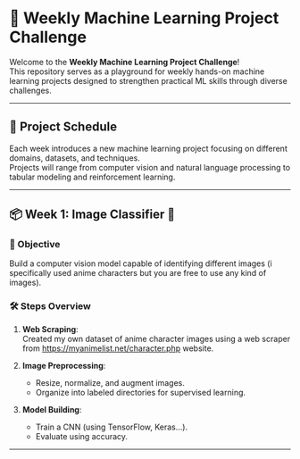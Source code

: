 # 🧠 Weekly Machine Learning Project Challenge

Welcome to the **Weekly Machine Learning Project Challenge**!  
This repository serves as a playground for weekly hands-on machine learning projects designed to strengthen practical ML skills through diverse challenges.

---

## 📅 Project Schedule

Each week introduces a new machine learning project focusing on different domains, datasets, and techniques.  
Projects will range from computer vision and natural language processing to tabular modeling and reinforcement learning.

---

## 📦 Week 1: Image Classifier 🎴

### 🧩 Objective

Build a computer vision model capable of identifying different images (i specifically used anime characters but you are free to use any kind of images).

### 🛠️ Steps Overview

1. **Web Scraping**:  
   Created my own dataset of anime character images using a web scraper from https://myanimelist.net/character.php website.

2. **Image Preprocessing**:
   - Resize, normalize, and augment images.
   - Organize into labeled directories for supervised learning.

3. **Model Building**:
   - Train a CNN (using TensorFlow, Keras...).
   - Evaluate using accuracy.

---


